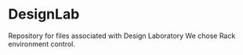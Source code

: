 # DesignLab
Repository for files associated with Design Laboratory 
We chose Rack environment control.
